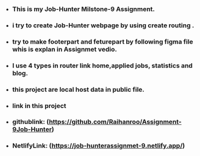 - ### This is my Job-Hunter Milstone-9 Assignment.
- ### i try to create Job-Hunter webpage by using create routing .
- ### try to make footerpart and feturepart by following figma file whis is explan in Assignmet vedio.

- ### I use 4 types in router link home,applied jobs, statistics and blog.
- ### this project are local host data in public file.
- ### link in this project
- ### githublink: (https://github.com/Raihanroo/Assignment-9Job-Hunter)
- ### NetlifyLink: (https://job-hunterassignmet-9.netlify.app/)
